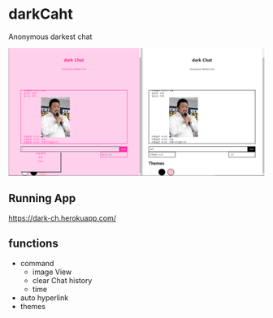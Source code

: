 # darkCaht

Anonymous darkest chat

![introImage](/introduce.png)

## Running App

https://dark-ch.herokuapp.com/

## functions

- command
  - image View
  - clear Chat history
  - time
- auto hyperlink
- themes

